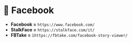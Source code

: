 # 💎 Facebook
- **Facebook =** `https://www.facebook.com/`
- **StalkFace =** `https://stalkface.com/it/`
- **FBTake =** `ìhttps://fbtake.com/facebook-story-viewer/`
